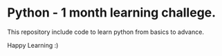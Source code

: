 # Python - 1 month learning challege. 
This repository include code to learn python from basics to advance. 

Happy Learning :)
